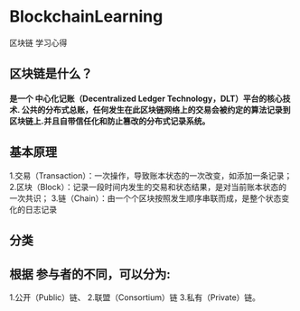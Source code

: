 #  BlockchainLearning
区块链 学习心得
##  区块链是什么？
####  是一个 中心化记账（Decentralized Ledger Technology，DLT）平台的核心技术. 公共的分布式总账，任何发生在此区块链网络上的交易会被约定的算法记录到区块链上.并且自带信任化和防止篡改的分布式记录系统。
##  基本原理
1.交易（Transaction）：一次操作，导致账本状态的一次改变，如添加一条记录；
2.区块（Block）：记录一段时间内发生的交易和状态结果，是对当前账本状态的一次共识；
3.链（Chain）：由一个个区块按照发生顺序串联而成，是整个状态变化的日志记录

##  分类
##  根据 参与者的不同，可以分为:
1.公开（Public）链、
2.联盟（Consortium）链
3.私有（Private）链。


